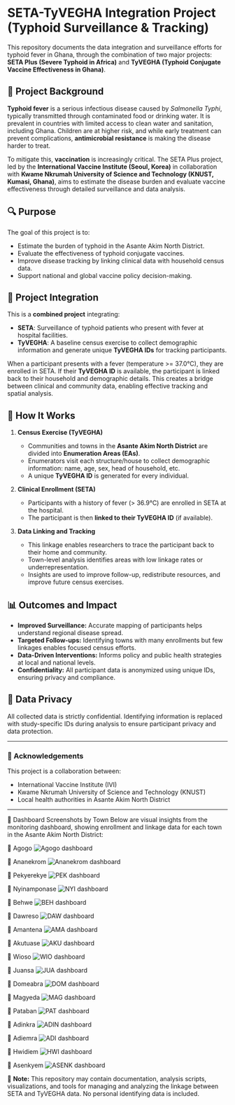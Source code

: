 # SETA-TyVEGHA Integration Project (Typhoid Surveillance & Tracking)

This repository documents the data integration and surveillance efforts for typhoid fever in Ghana, through the combination of two major projects: **SETA Plus (Severe Typhoid in Africa)** and **TyVEGHA (Typhoid Conjugate Vaccine Effectiveness in Ghana)**.

## 🦠 Project Background

**Typhoid fever** is a serious infectious disease caused by *Salmonella Typhi*, typically transmitted through contaminated food or drinking water. It is prevalent in countries with limited access to clean water and sanitation, including Ghana. Children are at higher risk, and while early treatment can prevent complications, **antimicrobial resistance** is making the disease harder to treat.

To mitigate this, **vaccination** is increasingly critical. The SETA Plus project, led by the **International Vaccine Institute (Seoul, Korea)** in collaboration with **Kwame Nkrumah University of Science and Technology (KNUST, Kumasi, Ghana)**, aims to estimate the disease burden and evaluate vaccine effectiveness through detailed surveillance and data analysis.

## 🔍 Purpose

The goal of this project is to:
- Estimate the burden of typhoid in the Asante Akim North District.
- Evaluate the effectiveness of typhoid conjugate vaccines.
- Improve disease tracking by linking clinical data with household census data.
- Support national and global vaccine policy decision-making.

## 🧩 Project Integration

This is a **combined project** integrating:

- **SETA**: Surveillance of typhoid patients who present with fever at hospital facilities.
- **TyVEGHA**: A baseline census exercise to collect demographic information and generate unique **TyVEGHA IDs** for tracking participants.

When a participant presents with a fever (temperature >= 37.0°C), they are enrolled in SETA. If their **TyVEGHA ID** is available, the participant is linked back to their household and demographic details. This creates a bridge between clinical and community data, enabling effective tracking and spatial analysis.

## 🧠 How It Works

1. **Census Exercise (TyVEGHA)**  
   - Communities and towns in the **Asante Akim North District** are divided into **Enumeration Areas (EAs)**.  
   - Enumerators visit each structure/house to collect demographic information: name, age, sex, head of household, etc.  
   - A unique **TyVEGHA ID** is generated for every individual.

2. **Clinical Enrollment (SETA)**  
   - Participants with a history of fever (> 36.9°C) are enrolled in SETA at the hospital.  
   - The participant is then **linked to their TyVEGHA ID** (if available).

3. **Data Linking and Tracking**  
   - This linkage enables researchers to trace the participant back to their home and community.  
   - Town-level analysis identifies areas with low linkage rates or underrepresentation.  
   - Insights are used to improve follow-up, redistribute resources, and improve future census exercises.

## 📊 Outcomes and Impact

- **Improved Surveillance:** Accurate mapping of participants helps understand regional disease spread.
- **Targeted Follow-ups:** Identifying towns with many enrollments but few linkages enables focused census efforts.
- **Data-Driven Interventions:** Informs policy and public health strategies at local and national levels.
- **Confidentiality:** All participant data is anonymized using unique IDs, ensuring privacy and compliance.

## 🔐 Data Privacy

All collected data is strictly confidential. Identifying information is replaced with study-specific IDs during analysis to ensure participant privacy and data protection.

---

### 🧾 Acknowledgements

This project is a collaboration between:
- International Vaccine Institute (IVI)
- Kwame Nkrumah University of Science and Technology (KNUST)
- Local health authorities in Asante Akim North District

---


📸 Dashboard Screenshots by Town
Below are visual insights from the monitoring dashboard, showing enrollment and linkage data for each town in the Asante Akim North District:

🔹 Agogo
![Agogo dashboard](Dashboard/Agogo.png)

🔹 Ananekrom
![Ananekrom dashboard](Dashboard/Ananekrom.png)

🔹 Pekyerekye
![PEK dashboard](Dashboard/Pekyerekye.png)

🔹 Nyinamponase
![NYI dashboard](Dashboard/Nyinamponase.png)

🔹 Behwe
![BEH dashboard](Dashboard/Behwe.png)

🔹 Dawreso
![DAW dashboard](Dashboard/Dawreso.png)

🔹 Amantena
![AMA dashboard](Dashboard/Amantena.png)

🔹 Akutuase
![AKU dashboard](Dashboard/Akutuase.png)

🔹 Wioso
![WIO dashboard](Dashboard/Wioso.png)

🔹 Juansa
![JUA dashboard](Dashboard/Juansa.png)

🔹 Domeabra
![DOM dashboard](Dashboard/Domeabra.png)

🔹 Magyeda
![MAG dashboard](Dashboard/Magyeda.png)

🔹 Pataban
![PAT dashboard](Dashboard/Pataban.png)

🔹 Adinkra
![ADIN dashboard](Dashboard/Adinkra.png)

🔹 Adiemra
![ADI dashboard](Dashboard/Adiembra.png)

🔹 Hwidiem
![HWI dashboard](Dashboard/Hwidiem.png)

🔹 Asenkyem
![ASENK dashboard](Dashboard/Asenkyem.png)

📌 **Note:** This repository may contain documentation, analysis scripts, visualizations, and tools for managing and analyzing the linkage between SETA and TyVEGHA data. No personal identifying data is included.

